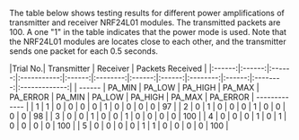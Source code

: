 The table below shows testing results for different power amplifications of transmitter and receiver NRF24L01 modules. The transmitted packets are 100. A one "1" in the table indicates that the power mode is used.
Note that the NRF24L01 modules are locates close to each other, and the transmitter sends one packet for each 0.5 seconds.

|Trial No.|                 Transmitter                      |                  Receiver                      | Packets Received |
|:------:|:------:|:------:|:-----------:|:------:|:--------:|:------:|:------:|:--------:|:------:|:--------:|:-------------:|
| ------ | PA_MIN | PA_LOW |   PA_HIGH   | PA_MAX | PA_ERROR | PA_MIN | PA_LOW |  PA_HIGH | PA_MAX | PA_ERROR | ------------- |
|    1   |    1   |    0   |      0      |    0   |     0    |    1   |    0   |     0    |    0   |     0    |        97        |
|    2   |    0   |    1   |      0      |    0   |     0    |    1   |    0   |     0    |    0   |     0    |        98        |
|    3   |    0   |    0   |      1      |    0   |     0    |    1   |    0   |     0    |    0   |     0    |        100       |
|    4   |    0   |    0   |      0      |    1   |     0    |    1   |    0   |     0    |    0   |     0    |        100       |
|    5   |    0   |    0   |      0      |    0   |     1    |    1   |    0   |     0    |    0   |     0    |        100       |
